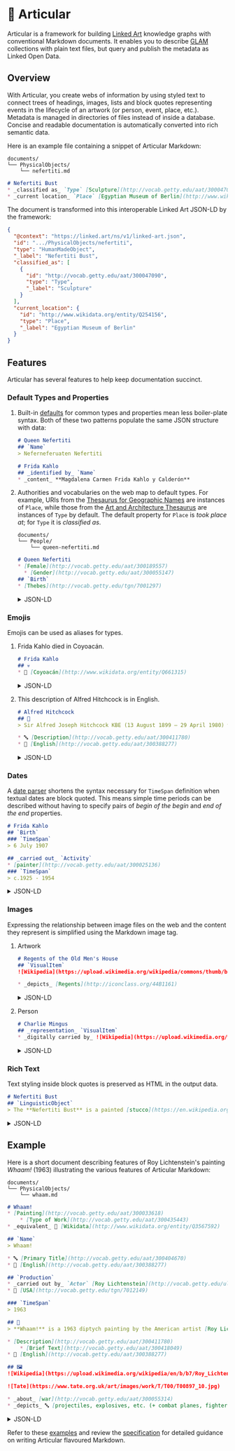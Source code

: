 # 🦾 Articular

Articular is a framework for building [Linked Art](https://linked.art/) knowledge graphs with conventional Markdown documents. It enables you to describe [GLAM](https://en.wikipedia.org/wiki/GLAM_%28industry%29) collections with plain text files, but query and publish the metadata as Linked Open Data.



## Overview

With Articular, you create webs of information by using styled text to connect trees of headings, images, lists and block quotes representing events in the lifecycle of an artwork (or person, event, place, etc.). Metadata is managed in directories of files instead of inside a database. Concise and readable documentation is automatically converted into rich semantic data.

Here is an example file containing a snippet of Articular Markdown:

```text
documents/
└── PhysicalObjects/
    └── nefertiti.md
```

```markdown
# Nefertiti Bust
* _classified as_ `Type` [Sculpture](http://vocab.getty.edu/aat/300047090)
* _current location_ `Place` [Egyptian Museum of Berlin](http://www.wikidata.org/entity/Q254156)
```

The document is transformed into this interoperable Linked Art JSON-LD by the framework:

```json
{
  "@context": "https://linked.art/ns/v1/linked-art.json",
  "id": ".../PhysicalObjects/nefertiti",
  "type": "HumanMadeObject",
  "_label": "Nefertiti Bust",
  "classified_as": [
    {
      "id": "http://vocab.getty.edu/aat/300047090",
      "type": "Type",
      "_label": "Sculpture"
    }
  ],
  "current_location": {
    "id": "http://www.wikidata.org/entity/Q254156",
    "type": "Place",
    "_label": "Egyptian Museum of Berlin"
  }
}
```



## Features

Articular has several features to help keep documentation succinct.



### Default Types and Properties

1. Built-in [defaults](defaults.json) for common types and properties mean less boiler-plate syntax. Both of these two patterns populate the same JSON structure with data:

    ```markdown
    # Queen Nefertiti
    ## `Name`
    > Neferneferuaten Nefertiti
    ```

    ```markdown
    # Frida Kahlo
    ## _identified by_ `Name`
    * _content_ **Magdalena Carmen Frida Kahlo y Calderón**
    ```

2. Authorities and vocabularies on the web map to default types. For example, URIs from the [Thesaurus for Geographic Names](http://www.getty.edu/research/tools/vocabularies/tgn/index.html) are instances of `Place`, while those from the [Art and Architecture Thesaurus](https://www.getty.edu/research/tools/vocabularies/aat/) are instances of `Type` by default. The default property for `Place` is _took place at_; for `Type` it is _classified as_.

    ```text
    documents/
    └── People/
        └── queen-nefertiti.md
    ```

    ```markdown
    # Queen Nefertiti
    * [Female](http://vocab.getty.edu/aat/300189557)
      * [Gender](http://vocab.getty.edu/aat/300055147)
    ## `Birth`
    * [Thebes](http://vocab.getty.edu/tgn/7001297)
    ```

    <details>
    <summary>JSON-LD</summary>


    ```json
    {
      "@context": "https://linked.art/ns/v1/linked-art.json",
      "id": "../People/queen-nefertiti",
      "type": "Person",
      "_label": "Queen Nefertiti",
      "classified_as": [
        {
          "id": "http://vocab.getty.edu/aat/300189557",
          "type": "Type",
          "_label": "Female",
          "classified_as": [
            {
              "id": "http://vocab.getty.edu/aat/300055147",
              "type": "Type",
              "_label": "Gender"
            }
          ]
        }
      ],
      "born": {
        "type": "Birth",
        "took_place_at": [
          {
            "id": "http://vocab.getty.edu/tgn/7001297",
            "type": "Place",
            "_label": "Thebes"
          }
        ]
      }
    }
    ```

    </details>



### Emojis

Emojis can be used as aliases for types.

1.  Frida Kahlo died in Coyoacán.

    ```markdown
    # Frida Kahlo
    ## 💀
    * 📍 [Coyoacán](http://www.wikidata.org/entity/Q661315)
    ```

    <details>
    <summary>JSON-LD</summary>

    ```json
    {
      "_label": "Frida Kahlo",
      "died": {
        "type": "Death",
        "took_place_at": [
          {
            "id": "http://www.wikidata.org/entity/Q661315",
            "type": "Place",
            "_label": "Coyoacán"
          }
        ]
      }
    }
    ```

    </details>

2.  This description of Alfred Hitchcock is in English.

    ```markdown
    # Alfred Hitchcock
    ## 📃
    > Sir Alfred Joseph Hitchcock KBE (13 August 1899 – 29 April 1980) was an English film director, producer, and screenwriter.

    * 🔤 [Description](http://vocab.getty.edu/aat/300411780)
    * 💬 [English](http://vocab.getty.edu/aat/300388277)
    ```

    <details>
    <summary>JSON-LD</summary>

    ```json
    {
      "_label": "Alfred Hitchcock",
      "referred_to_by": [
        {
          "type": "LinguisticObject",
          "classified_as": [
            {
              "id": "http://vocab.getty.edu/aat/300411780",
              "type": "Type",
              "_label": "Description"
            }
          ],
          "language": [
            {
              "id": "http://vocab.getty.edu/aat/300388277",
              "type": "Language",
              "_label": "English"
            }
          ]
        }
      ]
    }
    ```

    </details>


### Dates

A [date parser](https://dateparser.readthedocs.io/en/latest/) shortens the syntax necessary for `TimeSpan` definition when textual dates are block quoted. This means simple time periods can be described without having to specify pairs of _begin of the begin_ and _end of the end_ properties.

```markdown
# Frida Kahlo
## `Birth`
### `TimeSpan`
> 6 July 1907

## _carried out_ `Activity`
* [painter](http://vocab.getty.edu/aat/300025136)
### `TimeSpan`
> c.1925 - 1954
```

<details>
<summary>JSON-LD</summary>

```json
{
  "type": "Person",
  "_label": "Frida Kahlo",
  "born": {
    "type": "Birth",
    "timespan": {
      "type": "TimeSpan",
      "begin_of_the_begin": "1907-07-06T00:00:00Z",
      "end_of_the_end": "1907-07-06T23:59:59Z",
      "identified_by": [
        {
          "type": "Name",
          "content": "6 July 1907"
        }
      ]
    }
  },
  "carried_out": [
    {
      "type": "Activity",
      "classified_as": [
        {
          "id": "http://vocab.getty.edu/aat/300025136",
          "type": "Type",
          "_label": "painter"
        }
      ],
      "timespan": {
        "type": "TimeSpan",
        "begin_of_the_begin": "1925-01-01T00:00:00Z",
        "end_of_the_end": "1954-12-31T23:59:59Z",
        "identified_by": [
          {
            "type": "Name",
            "content": "c.1925 - 1954"
          }
        ]
      }
    }
  ]
}
```

</details>



### Images

Expressing the relationship between image files on the web and the content they represent is simplified using the Markdown image tag.

1.  Artwork

    ```markdown
    # Regents of the Old Men's House
    ## `VisualItem`
    ![Wikipedia](https://upload.wikimedia.org/wikipedia/commons/thumb/b/b0/Frans_Hals_-_Regents_of_the_Old_Men%27s_Almshouse_-_WGA11182.jpg/330px-Frans_Hals_-_Regents_of_the_Old_Men%27s_Almshouse_-_WGA11182.jpg)

    * _depicts_ [Regents](http://iconclass.org/44B1161)
    ```

    <details>
    <summary>JSON-LD</summary>

    ```json
    {
      "_label": "Regents of the Old Men's House",
      "shows": [
        {
          "type": "VisualItem",
          "depicts": [
            {
              "id": "http://iconclass.org/44B1161",
              "type": "Type",
              "_label": "Regents"
            }
          ],
          "digitally_shown_by": [
            {
              "type": "DigitalObject",
              "format": "image/jpeg",
              "classified_as": [
                {
                  "id": "http://vocab.getty.edu/aat/300215302",
                  "type": "Type",
                  "_label": "Digital Image"
                }
              ],
              "_label": "Wikipedia",
              "access_point": [
                {
                  "id": "https://upload.wikimedia.org/wikipedia/commons/thumb/b/b0/Frans_Hals_-_Regents_of_the_Old_Men%27s_Almshouse_-_WGA11182.jpg/330px-Frans_Hals_-_Regents_of_the_Old_Men%27s_Almshouse_-_WGA11182.jpg",
                  "type": "DigitalObject"
                }
              ]
            }
          ]
        }
      ]
    }
    ```

    </details>


2.  Person

    ```markdown
    # Charlie Mingus
    ## _representation_ `VisualItem`
    * _digitally carried by_ ![Wikipedia](https://upload.wikimedia.org/wikipedia/commons/thumb/3/3f/Charles_Mingus_1976_cropped.jpg/330px-Charles_Mingus_1976_cropped.jpg)
    ```

    <details>
    <summary>JSON-LD</summary>

    ```json
    {
      "_label": "Charlie Mingus",
      "representation": [
        {
          "type": "VisualItem",
          "digitally_carried_by": [
            {
              "type": "DigitalObject",
              "format": "image/jpeg",
              "classified_as": [
                {
                  "id": "http://vocab.getty.edu/aat/300215302",
                  "type": "Type",
                  "_label": "Digital Image"
                }
              ],
              "_label": "Wikipedia",
              "access_point": [
                {
                  "id": "https://upload.wikimedia.org/wikipedia/commons/thumb/3/3f/Charles_Mingus_1976_cropped.jpg/330px-Charles_Mingus_1976_cropped.jpg",
                  "type": "DigitalObject"
                }
              ]
            }
          ]
        }
      ]
    }
    ```

    </details>


### Rich Text

Text styling inside block quotes is preserved as HTML in the output data.

```markdown
# Nefertiti Bust
## `LinguisticObject`
> The **Nefertiti Bust** is a painted [stucco](https://en.wikipedia.org/wiki/Stucco)-coated [limestone](https://en.wikipedia.org/wiki/Limestone) sculpture.
```

<details>
<summary>JSON-LD</summary>

```json
{
  "_label": "Nefertiti Bust",
  "referred_to_by": [
    {
      "type": "LinguisticObject",
      "format": "text/html",
      "content": "<p>The <strong>Nefertiti Bust</strong> is a painted <a href=\"https://en.wikipedia.org/wiki/Stucco\">stucco</a>-coated <a href=\"https://en.wikipedia.org/wiki/Limestone\">limestone</a>.</p>"
    }
  ]
}
```

</details>



## Example

Here is a short document describing features of Roy Lichtenstein's painting _Whaam!_ (1963) illustrating the various features of Articular Markdown:

```text
documents/
└── PhysicalObjects/
    └── whaam.md
```

```markdown
# Whaam!
* [Painting](http://vocab.getty.edu/aat/300033618)
    * [Type of Work](http://vocab.getty.edu/aat/300435443)
* _equivalent_ 🏺 [Wikidata](http://www.wikidata.org/entity/Q3567592)

## `Name`
> Whaam!

* 🔤 [Primary Title](http://vocab.getty.edu/aat/300404670)
* 💬 [English](http://vocab.getty.edu/aat/300388277)

## `Production`
* _carried out by_ `Actor` [Roy Lichtenstein](http://vocab.getty.edu/ulan/500013596)
* 📍 [USA](http://vocab.getty.edu/tgn/7012149)

### `TimeSpan`
> 1963

## 📃
> **Whaam!** is a 1963 diptych painting by the American artist [Roy Lichtenstein](https://en.wikipedia.org/wiki/Roy_Lichtenstein). It is one of the best-known works of [pop art](https://en.wikipedia.org/wiki/Pop_art), and among Lichtenstein's most important paintings.

* [Description](http://vocab.getty.edu/aat/300411780)
    * [Brief Text](http://vocab.getty.edu/aat/300418049)
* 💬 [English](http://vocab.getty.edu/aat/300388277)

## 🖼️
![Wikipedia](https://upload.wikimedia.org/wikipedia/en/b/b7/Roy_Lichtenstein_Whaam.jpg)

![Tate](https://www.tate.org.uk/art/images/work/T/T00/T00897_10.jpg)

* _about_ [war](http://vocab.getty.edu/aat/300055314)
* _depicts_ 🔤 [projectiles, explosives, etc. (+ combat planes, fighters)](<http://iconclass.org/45C17+41>)
```

<details>
<summary>JSON-LD</summary>

```json
{
  "@context": "https://linked.art/ns/v1/linked-art.json",
  "id": "https://github.com/example-museum/physical-objects/whaam",
  "type": "HumanMadeObject",
  "produced_by": {
    "type": "Production",
    "carried_out_by": [
      {
        "id": "http://vocab.getty.edu/ulan/500013596",
        "type": "Actor",
        "_label": "Roy Lichtenstein"
      }
    ],
    "timespan": {
      "type": "TimeSpan",
      "identified_by": [
        {
          "type": "Name",
          "content": "1963"
        }
      ],
      "begin_of_the_begin": "1963-01-01T00:00:00Z",
      "end_of_the_end": "1963-12-31T23:59:59Z"
    },
    "took_place_at": [
      {
        "id": "http://vocab.getty.edu/tgn/7012149",
        "type": "Place",
        "_label": "USA"
      }
    ]
  },
  "identified_by": [
    {
      "type": "Name",
      "content": "Whaam!",
      "classified_as": [
        {
          "id": "http://vocab.getty.edu/aat/300404670",
          "type": "Type",
          "_label": "Primary Title"
        }
      ],
      "language": [
        {
          "id": "http://vocab.getty.edu/aat/300388277",
          "type": "Language",
          "_label": "English"
        }
      ]
    }
  ],
  "classified_as": [
    {
      "id": "http://vocab.getty.edu/aat/300033618",
      "type": "Type",
      "classified_as": [
        {
          "id": "http://vocab.getty.edu/aat/300435443",
          "type": "Type",
          "_label": "Type of Work"
        }
      ],
      "_label": "Painting"
    }
  ],
  "shows": [
    {
      "type": "VisualItem",
      "about": [
        {
          "id": "http://vocab.getty.edu/aat/300055314",
          "_label": "war"
        }
      ],
      "depicts": [
        {
          "id": "http://iconclass.org/45C17+41",
          "type": "Type",
          "_label": "projectiles, explosives, etc. (+ combat planes, fighters)"
        }
      ],
      "digitally_shown_by": [
        {
          "type": "DigitalObject",
          "format": "image/jpeg",
          "classified_as": [
            {
              "id": "http://vocab.getty.edu/aat/300215302",
              "type": "Type",
              "_label": "Digital Image"
            }
          ],
          "_label": "Wikipedia",
          "access_point": [
            {
              "id": "https://upload.wikimedia.org/wikipedia/en/b/b7/Roy_Lichtenstein_Whaam.jpg",
              "type": "DigitalObject"
            }
          ]
        },
        {
          "type": "DigitalObject",
          "format": "image/jpeg",
          "classified_as": [
            {
              "id": "http://vocab.getty.edu/aat/300215302",
              "type": "Type",
              "_label": "Digital Image"
            }
          ],
          "_label": "Tate",
          "access_point": [
            {
              "id": "https://www.tate.org.uk/art/images/work/T/T00/T00897_10.jpg",
              "type": "DigitalObject"
            }
          ]
        }
      ]
    }
  ],
  "referred_to_by": [
    {
      "type": "LinguisticObject",
      "format": "text/html",
      "content": "<p><strong>Whaam!</strong> is a 1963 diptych painting by the American artist <a href=\"https://en.wikipedia.org/wiki/Roy_Lichtenstein\">Roy Lichtenstein</a>. It is one of the best-known works of <a href=\"https://en.wikipedia.org/wiki/Pop_art\">pop art</a>, and among Lichtenstein's most important paintings.</p>",
      "classified_as": [
        {
          "id": "http://vocab.getty.edu/aat/300411780",
          "type": "Type",
          "classified_as": [
            {
              "id": "http://vocab.getty.edu/aat/300418049",
              "type": "Type",
              "_label": "Brief Text"
            }
          ],
          "_label": "Description"
        }
      ],
      "language": [
        {
          "id": "http://vocab.getty.edu/aat/300388277",
          "type": "Language",
          "_label": "English"
        }
      ]
    }
  ],
  "_label": "Whaam!",
  "equivalent": [
    {
      "id": "http://www.wikidata.org/entity/Q3567592",
      "type": "HumanMadeObject",
      "_label": "Wikidata"
    }
  ]
}
```

</details>



Refer to these [examples](examples/) and review the [specification](specification.md) for detailed guidance on writing Articular flavoured Markdown.

